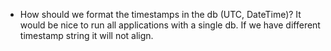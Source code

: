   * How should we format the timestamps in the db (UTC, DateTime)? It would be nice to run all applications with a single db. If we have different timestamp string it will not align. 
